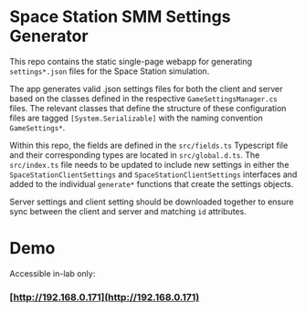 # Space Station SMM Settings Generator

This repo contains the static single-page webapp for generating `settings*.json` files for the Space Station simulation.

The app generates valid .json settings files for both the client and server based on the classes defined in the respective `GameSettingsManager.cs` files.
The relevant classes that define the structure of these configuration files are tagged `[System.Serializable]` with the naming convention `GameSettings*`.

Within this repo, the fields are defined in the `src/fields.ts` Typescript file and their corresponding types are located in `src/global.d.ts`.
The `src/index.ts` file needs to be updated to include new settings in either the `SpaceStationClientSettings` and `SpaceStationClientSettings` interfaces and added to the individual `generate*` functions that create the settings objects.

Server settings and client setting should be downloaded together to ensure sync between the client and server and matching `id` attributes.

# Demo

Accessible in-lab only: 

### [http://192.168.0.171](http://192.168.0.171)